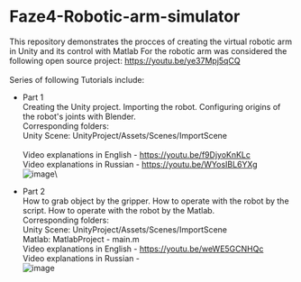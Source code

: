 # Faze4-Robotic-arm-simulator
This repository demonstrates the procces of creating the virtual robotic arm in Unity and its control with Matlab
For the robotic arm was considered the following open source project: https://youtu.be/ye37Mpj5qCQ \
\
Series of following Tutorials include:
- Part 1 \
Creating the Unity project. Importing the robot. Configuring origins of the robot's joints with Blender. \
Corresponding folders: \
Unity Scene: UnityProject/Assets/Scenes/ImportScene \
\
Video explanations in English - https://youtu.be/f9DjyoKnKLc \
Video explanations in Russian - https://youtu.be/WYosIBL6YXg \
![image](https://user-images.githubusercontent.com/34764174/193235959-e5d846e8-325c-4ae7-b4c9-bd1aa4e37d36.png)\

- Part 2 \
How to grab object by the gripper. How to operate with the robot by the script. How to operate with the robot by the Matlab. \
Corresponding folders: \
Unity Scene: UnityProject/Assets/Scenes/ImportScene \
Matlab: MatlabProject - main.m
\
Video explanations in English - https://youtu.be/weWE5GCNHQc \
Video explanations in Russian -  \
![image](https://user-images.githubusercontent.com/34764174/193420117-6117cbbd-f9f7-483c-a610-99a56df90480.png)
